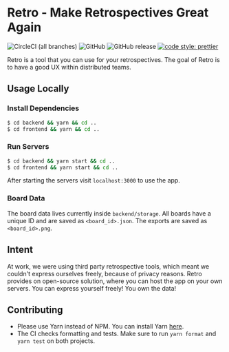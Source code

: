 # Retro - Make Retrospectives Great Again


![CircleCI (all branches)](https://img.shields.io/circleci/project/github/yduman/retro.svg?style=flat-square) ![GitHub](https://img.shields.io/github/license/yduman/retro.svg?style=flat-square) ![GitHub release](https://img.shields.io/github/release/yduman/retro.svg?style=flat-square) [![code style: prettier](https://img.shields.io/badge/code_style-prettier-ff69b4.svg?style=flat-square)](https://github.com/prettier/prettier)

Retro is a tool that you can use for your retrospectives. The goal of Retro is to have a good UX within distributed teams.

## Usage Locally

### Install Dependencies

```bash
$ cd backend && yarn && cd ..
$ cd frontend && yarn && cd ..
```

### Run Servers

```bash
$ cd backend && yarn start && cd ..
$ cd frontend && yarn start && cd ..
```

After starting the servers visit `localhost:3000` to use the app.

### Board Data

The board data lives currently inside `backend/storage`. All boards have a unique ID and are saved as `<board_id>.json`. The exports are saved as `<board_id>.png`.

## Intent

At work, we were using third party retrospective tools, which meant we couldn't express ourselves freely, because of privacy reasons. Retro provides on open-source solution, where you can host the app on your own servers. You can express yourself freely! You own the data!

## Contributing

- Please use Yarn instead of NPM. You can install Yarn [here](https://yarnpkg.com/en/).
- The CI checks formatting and tests. Make sure to run `yarn format` and `yarn test` on both projects.
